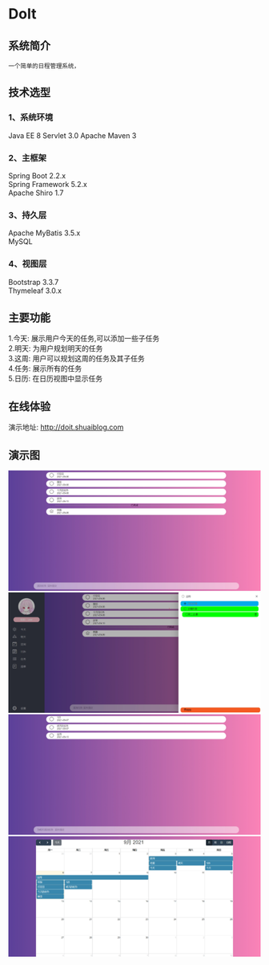 # DoIt

## 系统简介

    一个简单的日程管理系统，

## 技术选型

### 1、系统环境

Java EE 8 Servlet 3.0 Apache Maven 3

### 2、主框架

Spring Boot 2.2.x   
Spring Framework 5.2.x  
Apache Shiro 1.7

### 3、持久层

Apache MyBatis 3.5.x    
MySQL

### 4、视图层

Bootstrap 3.3.7     
Thymeleaf 3.0.x

## 主要功能

1.今天: 展示用户今天的任务,可以添加一些子任务   
2.明天: 为用户规划明天的任务   
3.这周: 用户可以规划这周的任务及其子任务   
4.任务: 展示所有的任务   
5.日历: 在日历视图中显示任务

## 在线体验

演示地址: http://doit.shuaiblog.com

## 演示图

![](public/img/img.png)
![](public/img/img_1.png)
![](public/img/img_2.png)
![](public/img/img_3.png)